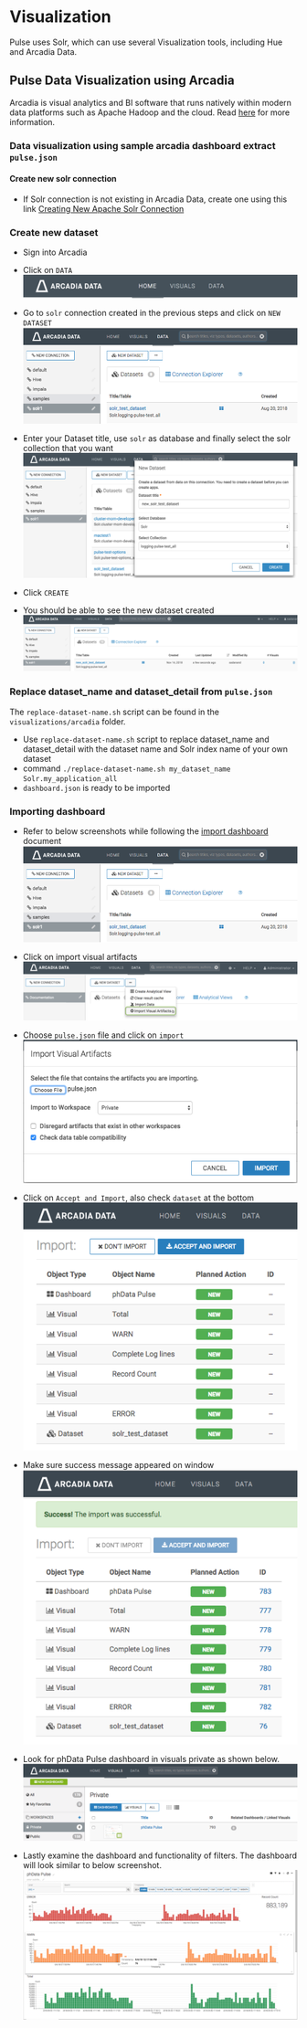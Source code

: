 # Visualization

Pulse uses Solr, which can use several Visualization tools, including Hue and Arcadia Data.

## Pulse Data Visualization using Arcadia

Arcadia is visual analytics and BI software that runs natively within modern data platforms such as
Apache Hadoop and the cloud. Read [here](https://www.arcadiadata.com) for more information.

### Data visualization using sample arcadia dashboard extract `pulse.json`

#### Create new solr connection

- If Solr connection is not existing in Arcadia Data, create one using this link
[Creating New Apache Solr Connection](http://documentation.arcadiadata.com/4.3.0.0/#pages/topics/conn-solr.html)


### Create new dataset

- Sign into Arcadia
- Click on `DATA`
![click data](images/arcadia/click_data.png)

- Go to `solr` connection created in the previous steps and click on `NEW DATASET`
![import visual artifact](images/arcadia/import-visual-artifact.png)

- Enter your Dataset title, use `solr` as database and finally select the solr collection that you want
![new dataset detail](images/arcadia/new_dataset_details.png)

- Click `CREATE`
- You should be able to see the new dataset created
![check new dataset](images/arcadia/check_new_dataset.png)


### Replace dataset_name and dataset_detail from `pulse.json`

The `replace-dataset-name.sh` script can be found in the `visualizations/arcadia` folder.

- Use `replace-dataset-name.sh` script to replace dataset_name and dataset_detail with the dataset name and Solr index name of your own dataset
- command `./replace-dataset-name.sh my_dataset_name Solr.my_application_all`
- `dashboard.json` is ready to be imported


### Importing dashboard

- Refer to below screenshots while following the [import dashboard](http://documentation.arcadiadata.com/4.3.0.0/#pages/topics/import-dash.html) document
![import visual artifact](images/arcadia/import-visual-artifact.png)

- Click on import visual artifacts
![import visual artifact](images/arcadia/import-vis-artifacts.png)

- Choose `pulse.json` file and click on `import`
![choose pulse](images/arcadia/choose-pulse.png)

- Click on `Accept and Import`, also check `dataset` at the bottom
![accept and import](images/arcadia/accept-import.png)

- Make sure success message appeared on window
![import-success](images/arcadia/import-success.png)

- Look for phData Pulse dashboard in visuals private as shown below.
![image](images/arcadia/check-import-success.png)

- Lastly examine the dashboard and functionality of filters. The dashboard will look similar to below screenshot.
![visual examine](images/arcadia/examine-visuals.png)
